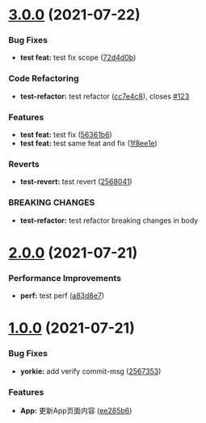 # [3.0.0](https://github.com/eyunhua/code-commit-check/compare/2.0.0...3.0.0) (2021-07-22)


### Bug Fixes

* **test feat:** test fix scope ([72d4d0b](https://github.com/eyunhua/code-commit-check/commit/72d4d0b0055644398d51657b2e8bb49ad066c487))


### Code Refactoring

* **test-refactor:** test refactor ([cc7e4c8](https://github.com/eyunhua/code-commit-check/commit/cc7e4c8379e15be5b25e9c11bd0dbd481a4ae56c)), closes [#123](https://github.com/eyunhua/code-commit-check/issues/123)


### Features

* **test feat:** test fix ([56361b6](https://github.com/eyunhua/code-commit-check/commit/56361b60a49404c1536f9d0fb9babb361d361d79))
* **test feat:** test same feat and fix ([1f8ee1e](https://github.com/eyunhua/code-commit-check/commit/1f8ee1eec2f26687cb4998a7a1ea7d38c878401c))


### Reverts

* **test-revert:** test revert ([2568041](https://github.com/eyunhua/code-commit-check/commit/2568041ad24a0c16770c4d0a6eb958004b0d718b))


### BREAKING CHANGES

* **test-refactor:** test refactor breaking changes in body



# [2.0.0](https://github.com/eyunhua/code-commit-check/compare/1.0.0...2.0.0) (2021-07-21)


### Performance Improvements

* **perf:** test perf ([a83d8e7](https://github.com/eyunhua/code-commit-check/commit/a83d8e706228ef69dbae25451ec4b67ad493eb53))



# [1.0.0](https://github.com/eyunhua/code-commit-check/compare/ee285b63847ae242a8f39a543e6ae7d5f3a1141c...1.0.0) (2021-07-21)


### Bug Fixes

* **yorkie:** add verify commit-msg ([2567353](https://github.com/eyunhua/code-commit-check/commit/2567353fd82641614d2f9a7d1ac3e74eb6860f78))


### Features

* **App:** 更新App页面内容 ([ee285b6](https://github.com/eyunhua/code-commit-check/commit/ee285b63847ae242a8f39a543e6ae7d5f3a1141c))



